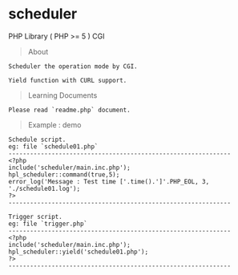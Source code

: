 # scheduler
PHP Library ( PHP >= 5 ) CGI
    
> About

	Scheduler the operation mode by CGI.

	Yield function with CURL support.
	
> Learning Documents
	
	Please read `readme.php` document.
	
> Example : demo

	Schedule script.
	eg: file `schedule01.php`
	--------------------------------------------------------------
	<?php
	include('scheduler/main.inc.php');
	hpl_scheduler::command(true,5);
	error_log('Message : Test time ['.time().']'.PHP_EOL, 3, './schedule01.log');
	?>
	--------------------------------------------------------------

	Trigger script.
	eg: file `trigger.php`
	--------------------------------------------------------------
	<?php
	include('scheduler/main.inc.php');
	hpl_scheduler::yield('schedule01.php');
	?>
	--------------------------------------------------------------
